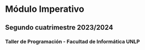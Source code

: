 ﻿# Módulo Imperativo
## Segundo cuatrimestre 2023/2024
### Taller de Programación - Facultad de Informática UNLP
 
